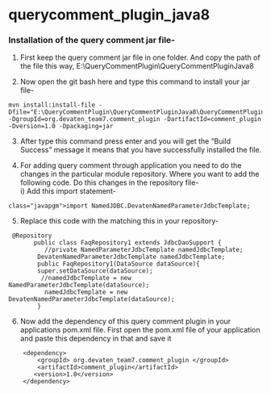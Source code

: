 # querycomment_plugin_java8

### Installation of the query comment jar file-

1. First keep the query comment jar file in one folder. And copy the path of the file this way, 
   E:\QueryCommentPlugin\QueryCommentPluginJava8
   
2. Now open the git bash here and type this command to install your jar file- 
```
mvn install:install-file -Dfile="E:\QueryCommentPlugin\QueryCommentPluginJava8\QueryCommentPluginJava8.jar" -DgroupId=org.devaten_team7.comment_plugin -DartifactId=comment_plugin -Dversion=1.0 -Dpackaging=jar
```
3. After type this command press enter and you will get the “Build Success” message it means that you have successfully installed the file.

4. For adding query comment through application you need to do the changes in the particular module repository. Where you want to add the following code.
   Do this changes in the repository file-<br />
   i) Add this import statement-
```
class="javapgm">import NamedJDBC.DevatenNamedParameterJdbcTemplate;
``` 
5. Replace this code with the matching this in your repository-
  
```
 @Repository
       public class FaqRepository1 extends JdbcDaoSupport {
          //private NamedParameterJdbcTemplate namedJdbcTemplate;
        DevatenNamedParameterJdbcTemplate namedJdbcTemplate;
        public FaqRepository1(DataSource dataSource){
        super.setDataSource(dataSource);
         //namedJdbcTemplate = new NamedParameterJdbcTemplate(dataSource);
          namedJdbcTemplate = new DevatenNamedParameterJdbcTemplate(dataSource);
        }
```        
6. Now add the dependency of this query comment plugin in your applications pom.xml file. 
   First open the pom.xml file of your application and paste this dependency in that and save it
  ```
      <dependency>
          <groupId> org.devaten_team7.comment_plugin </groupId>                
          <artifactId>comment_plugin</artifactId>
         <version>1.0</version>
      </dependency>
  ```      
